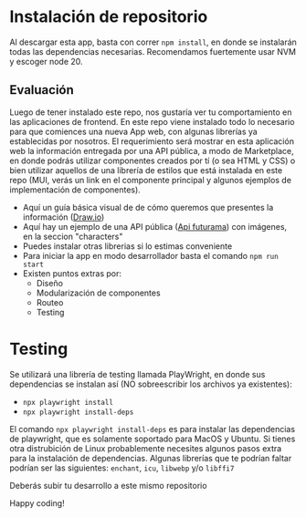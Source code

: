 # Instalación de repositorio

Al descargar esta app, basta con correr `npm install`, en donde se instalarán todas las dependencias necesarias. Recomendamos fuertemente usar NVM y escoger node 20.

## Evaluación

Luego de tener instalado este repo, nos gustaría ver tu comportamiento en las aplicaciones de frontend. En este
repo viene instalado todo lo necesario para que comiences una nueva App web, con algunas librerías ya establecidas
por nosotros. El requerimiento será mostrar en esta aplicación web la información entregada por una API pública, a
modo de Marketplace, en donde podrás utilizar componentes creados por tí (o sea HTML y CSS) o bien utilizar
aquellos de una librería de estilos que está instalada en este repo (MUI, verás un link en el componente principal y algunos ejemplos de implementación de componentes).

- Aquí un guía básica visual de de cómo queremos que presentes la información ([Draw.io](https://drive.google.com/file/d/1WQG5JDl8qXfW7sdheUX-y_qjENrGj4al/view?usp=sharing))
- Aquí hay un ejemplo de una API pública ([Api futurama](https://www.sampleapis.com/api-list/futurama)) con imágenes, en la seccion "characters"
- Puedes instalar otras librerias si lo estimas conveniente
- Para iniciar la app en modo desarrollador basta el comando `npm run start`
- Existen puntos extras por:
  - Diseño
  - Modularización de componentes
  - Routeo
  - Testing

# Testing
 Se utilizará una librería de testing llamada PlayWright, en donde sus dependencias se instalan
así (NO sobreescribir los archivos ya existentes):
- `npx playwright install`
- `npx playwright install-deps`

El comando  `npx playwright install-deps` es para instalar las dependencias de playwright, que es solamente soportado para MacOS y Ubuntu. Si tienes otra distrubición de Linux probablemente necesites algunos pasos extra para la instalación de dependencias. Algunas librerías que te podrían faltar podrían ser las siguientes: `enchant`, `icu`, `libwebp` y/o `libffi7`


Deberás subir tu desarrollo a este mismo repositorio


Happy coding!
